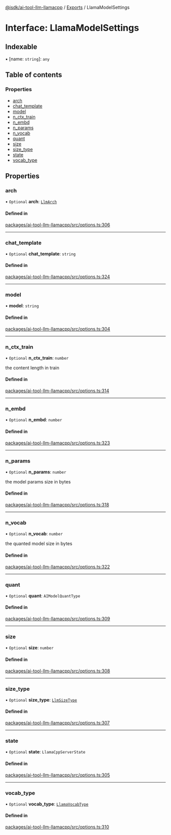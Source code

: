 [@isdk/ai-tool-llm-llamacpp](../README.md) / [Exports](../modules.md) / LlamaModelSettings

# Interface: LlamaModelSettings

## Indexable

▪ [name: `string`]: `any`

## Table of contents

### Properties

- [arch](LlamaModelSettings.md#arch)
- [chat\_template](LlamaModelSettings.md#chat_template)
- [model](LlamaModelSettings.md#model)
- [n\_ctx\_train](LlamaModelSettings.md#n_ctx_train)
- [n\_embd](LlamaModelSettings.md#n_embd)
- [n\_params](LlamaModelSettings.md#n_params)
- [n\_vocab](LlamaModelSettings.md#n_vocab)
- [quant](LlamaModelSettings.md#quant)
- [size](LlamaModelSettings.md#size)
- [size\_type](LlamaModelSettings.md#size_type)
- [state](LlamaModelSettings.md#state)
- [vocab\_type](LlamaModelSettings.md#vocab_type)

## Properties

### arch

• `Optional` **arch**: [`LlmArch`](../enums/LlmArch.md)

#### Defined in

[packages/ai-tool-llm-llamacpp/src/options.ts:306](https://github.com/isdk/ai-tool-llm-llamacpp.js/blob/8d7f422680a03aca61459cc880de8b88af3516c6/src/options.ts#L306)

___

### chat\_template

• `Optional` **chat\_template**: `string`

#### Defined in

[packages/ai-tool-llm-llamacpp/src/options.ts:324](https://github.com/isdk/ai-tool-llm-llamacpp.js/blob/8d7f422680a03aca61459cc880de8b88af3516c6/src/options.ts#L324)

___

### model

• **model**: `string`

#### Defined in

[packages/ai-tool-llm-llamacpp/src/options.ts:304](https://github.com/isdk/ai-tool-llm-llamacpp.js/blob/8d7f422680a03aca61459cc880de8b88af3516c6/src/options.ts#L304)

___

### n\_ctx\_train

• `Optional` **n\_ctx\_train**: `number`

the content length in train

#### Defined in

[packages/ai-tool-llm-llamacpp/src/options.ts:314](https://github.com/isdk/ai-tool-llm-llamacpp.js/blob/8d7f422680a03aca61459cc880de8b88af3516c6/src/options.ts#L314)

___

### n\_embd

• `Optional` **n\_embd**: `number`

#### Defined in

[packages/ai-tool-llm-llamacpp/src/options.ts:323](https://github.com/isdk/ai-tool-llm-llamacpp.js/blob/8d7f422680a03aca61459cc880de8b88af3516c6/src/options.ts#L323)

___

### n\_params

• `Optional` **n\_params**: `number`

the model params size in bytes

#### Defined in

[packages/ai-tool-llm-llamacpp/src/options.ts:318](https://github.com/isdk/ai-tool-llm-llamacpp.js/blob/8d7f422680a03aca61459cc880de8b88af3516c6/src/options.ts#L318)

___

### n\_vocab

• `Optional` **n\_vocab**: `number`

the quanted model size in bytes

#### Defined in

[packages/ai-tool-llm-llamacpp/src/options.ts:322](https://github.com/isdk/ai-tool-llm-llamacpp.js/blob/8d7f422680a03aca61459cc880de8b88af3516c6/src/options.ts#L322)

___

### quant

• `Optional` **quant**: `AIModelQuantType`

#### Defined in

[packages/ai-tool-llm-llamacpp/src/options.ts:309](https://github.com/isdk/ai-tool-llm-llamacpp.js/blob/8d7f422680a03aca61459cc880de8b88af3516c6/src/options.ts#L309)

___

### size

• `Optional` **size**: `number`

#### Defined in

[packages/ai-tool-llm-llamacpp/src/options.ts:308](https://github.com/isdk/ai-tool-llm-llamacpp.js/blob/8d7f422680a03aca61459cc880de8b88af3516c6/src/options.ts#L308)

___

### size\_type

• `Optional` **size\_type**: [`LlmSizeType`](../enums/LlmSizeType.md)

#### Defined in

[packages/ai-tool-llm-llamacpp/src/options.ts:307](https://github.com/isdk/ai-tool-llm-llamacpp.js/blob/8d7f422680a03aca61459cc880de8b88af3516c6/src/options.ts#L307)

___

### state

• `Optional` **state**: `LlamaCppServerState`

#### Defined in

[packages/ai-tool-llm-llamacpp/src/options.ts:305](https://github.com/isdk/ai-tool-llm-llamacpp.js/blob/8d7f422680a03aca61459cc880de8b88af3516c6/src/options.ts#L305)

___

### vocab\_type

• `Optional` **vocab\_type**: [`LlamaVocabType`](../enums/LlamaVocabType.md)

#### Defined in

[packages/ai-tool-llm-llamacpp/src/options.ts:310](https://github.com/isdk/ai-tool-llm-llamacpp.js/blob/8d7f422680a03aca61459cc880de8b88af3516c6/src/options.ts#L310)
